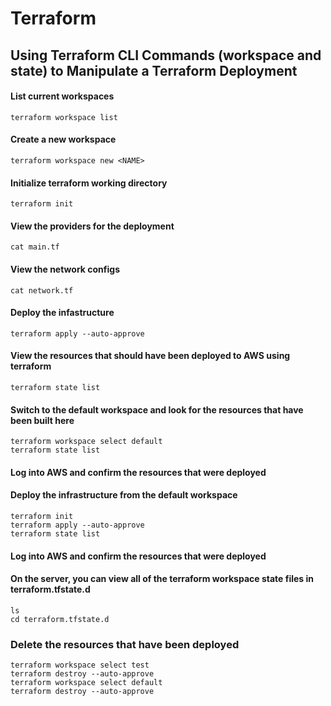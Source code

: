 # Terraform
## Using Terraform CLI Commands (workspace and state) to Manipulate a Terraform Deployment

#### List current workspaces
```
terraform workspace list
```
#### Create a new workspace
```
terraform workspace new <NAME>
```
#### Initialize terraform working directory
```
terraform init
```
#### View the providers for the deployment
```
cat main.tf
```
#### View the network configs
```
cat network.tf
```
#### Deploy the infastructure
```
terraform apply --auto-approve
```
#### View the resources that should have been deployed to AWS using terraform
```
terraform state list
```
#### Switch to the default workspace and look for the resources that have been built here
```
terraform workspace select default
terraform state list
```
#### Log into AWS and confirm the resources that were deployed
#### Deploy the infrastructure from the default workspace
```
terraform init
terraform apply --auto-approve
terraform state list
```
#### Log into AWS and confirm the resources that were deployed
#### On the server, you can view all of the terraform workspace state files in terraform.tfstate.d
```
ls
cd terraform.tfstate.d
```
### Delete the resources that have been deployed
```
terraform workspace select test
terraform destroy --auto-approve
terraform workspace select default
terraform destroy --auto-approve
```